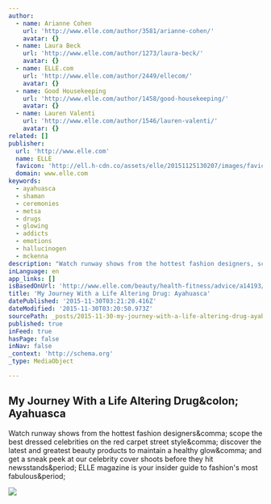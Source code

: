 ```yaml
---
author:
  - name: Arianne Cohen
    url: 'http://www.elle.com/author/3581/arianne-cohen/'
    avatar: {}
  - name: Laura Beck
    url: 'http://www.elle.com/author/1273/laura-beck/'
    avatar: {}
  - name: ELLE.com
    url: 'http://www.elle.com/author/2449/ellecom/'
    avatar: {}
  - name: Good Housekeeping
    url: 'http://www.elle.com/author/1458/good-housekeeping/'
    avatar: {}
  - name: Lauren Valenti
    url: 'http://www.elle.com/author/1546/lauren-valenti/'
    avatar: {}
related: []
publisher:
  url: 'http://www.elle.com'
  name: ELLE
  favicon: 'http://ell.h-cdn.co/assets/elle/20151125130207/images/favicon.ico'
  domain: www.elle.com
keywords:
  - ayahuasca
  - shaman
  - ceremonies
  - metsa
  - drugs
  - glowing
  - addicts
  - emotions
  - hallucinogen
  - mckenna
description: "Watch runway shows from the hottest fashion designers, scope the best dressed celebrities on the red carpet street style, discover the latest and greatest beauty products to maintain a healthy glow, and get a sneak peek at our celebrity cover shoots before they hit newsstands. ELLE magazine is your insider guide to fashion's most fabulous."
inLanguage: en
app_links: []
isBasedOnUrl: 'http://www.elle.com/beauty/health-fitness/advice/a14193/ayahuasca-drug/'
title: 'My Journey With a Life Altering Drug: Ayahuasca'
datePublished: '2015-11-30T03:21:20.416Z'
dateModified: '2015-11-30T03:20:50.973Z'
sourcePath: _posts/2015-11-30-my-journey-with-a-life-altering-drug-ayahuasca.md
published: true
inFeed: true
hasPage: false
inNav: false
_context: 'http://schema.org'
_type: MediaObject

---
```

<article style=""><h1>My Journey With a Life Altering Drug&amp;colon; Ayahuasca</h1><p>Watch runway shows from the hottest fashion designers&amp;comma; scope the best dressed celebrities on the red carpet street style&amp;comma; discover the latest and greatest beauty products to maintain a healthy glow&amp;comma; and get a sneak peek at our celebrity cover shoots before they hit newsstands&amp;period; ELLE magazine is your insider guide to fashion's most fabulous&amp;period;</p><img src="http://ell.h-cdn.co/assets/cm/15/01/54a71da463b8e_-_elle-ayahuasca-v-elv.jpg" /></article>